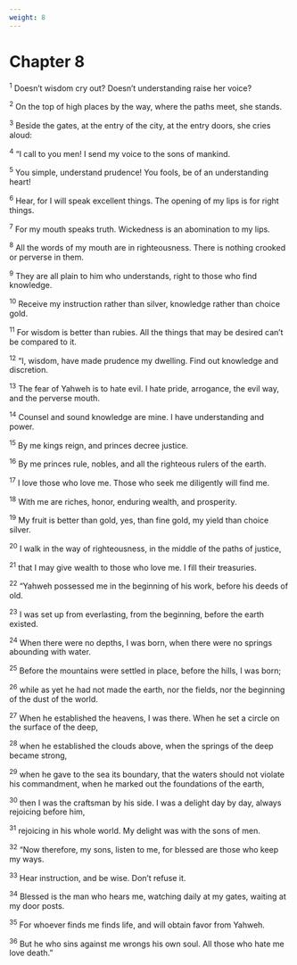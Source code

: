 ```yaml
---
weight: 8
---
```


# Chapter 8

<sup>1</sup> Doesn’t wisdom cry out? Doesn’t understanding raise her voice? 

<sup>2</sup> On the top of high places by the way, where the paths meet, she stands. 

<sup>3</sup> Beside the gates, at the entry of the city, at the entry doors, she cries aloud: 

<sup>4</sup> “I call to you men! I send my voice to the sons of mankind. 

<sup>5</sup> You simple, understand prudence! You fools, be of an understanding heart! 

<sup>6</sup> Hear, for I will speak excellent things. The opening of my lips is for right things. 

<sup>7</sup> For my mouth speaks truth. Wickedness is an abomination to my lips. 

<sup>8</sup> All the words of my mouth are in righteousness. There is nothing crooked or perverse in them. 

<sup>9</sup> They are all plain to him who understands, right to those who find knowledge. 

<sup>10</sup> Receive my instruction rather than silver, knowledge rather than choice gold. 

<sup>11</sup> For wisdom is better than rubies. All the things that may be desired can’t be compared to it. 

<sup>12</sup> “I, wisdom, have made prudence my dwelling. Find out knowledge and discretion. 

<sup>13</sup> The fear of Yahweh is to hate evil. I hate pride, arrogance, the evil way, and the perverse mouth. 

<sup>14</sup> Counsel and sound knowledge are mine. I have understanding and power. 

<sup>15</sup> By me kings reign, and princes decree justice. 

<sup>16</sup> By me princes rule, nobles, and all the righteous rulers of the earth. 

<sup>17</sup> I love those who love me. Those who seek me diligently will find me. 

<sup>18</sup> With me are riches, honor, enduring wealth, and prosperity. 

<sup>19</sup> My fruit is better than gold, yes, than fine gold, my yield than choice silver. 

<sup>20</sup> I walk in the way of righteousness, in the middle of the paths of justice, 

<sup>21</sup> that I may give wealth to those who love me. I fill their treasuries. 

<sup>22</sup> “Yahweh possessed me in the beginning of his work, before his deeds of old. 

<sup>23</sup> I was set up from everlasting, from the beginning, before the earth existed. 

<sup>24</sup> When there were no depths, I was born, when there were no springs abounding with water. 

<sup>25</sup> Before the mountains were settled in place, before the hills, I was born; 

<sup>26</sup> while as yet he had not made the earth, nor the fields, nor the beginning of the dust of the world. 

<sup>27</sup> When he established the heavens, I was there. When he set a circle on the surface of the deep, 

<sup>28</sup> when he established the clouds above, when the springs of the deep became strong, 

<sup>29</sup> when he gave to the sea its boundary, that the waters should not violate his commandment, when he marked out the foundations of the earth, 

<sup>30</sup> then I was the craftsman by his side. I was a delight day by day, always rejoicing before him, 

<sup>31</sup> rejoicing in his whole world. My delight was with the sons of men. 

<sup>32</sup> “Now therefore, my sons, listen to me, for blessed are those who keep my ways. 

<sup>33</sup> Hear instruction, and be wise. Don’t refuse it. 

<sup>34</sup> Blessed is the man who hears me, watching daily at my gates, waiting at my door posts. 

<sup>35</sup> For whoever finds me finds life, and will obtain favor from Yahweh. 

<sup>36</sup> But he who sins against me wrongs his own soul. All those who hate me love death.” 


